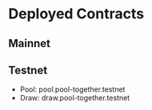 # Deployed Contracts

<!-- Necessary comment to make work below header tag -->

## Mainnet

## Testnet

- Pool: pool.pool-together.testnet
- Draw: draw.pool-together.testnet

